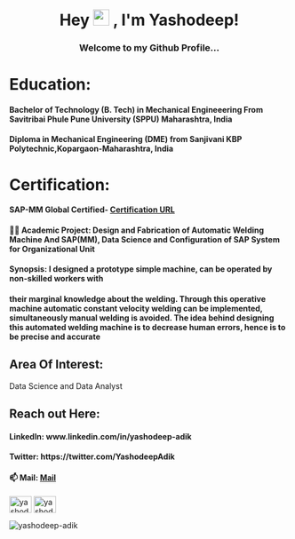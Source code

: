 <h1 align="center">Hey <img src="https://github.com/TheDudeThatCode/TheDudeThatCode/blob/master/Assets/Hi.gif" width="29"> , I'm Yashodeep!</h1>
<h3 align="center">Welcome to my Github Profile...</h3>

<h1>Education:</h1>
<h4>  Bachelor of Technology (B. Tech) in Mechanical Engineeering From Savitribai Phule Pune University (SPPU) Maharashtra, India</h4>
<h4> Diploma in Mechanical Engineering (DME) from Sanjivani KBP Polytechnic,Kopargaon-Maharashtra, India</h4>

<h1>Certification:</h1>
<h4>SAP-MM Global Certified- <a href="https://www.credly.com/badges/f99bd2a5-e08f-446b-bc86-15c5ba638b61/public_url"> Certification URL </a></h4>
<h4>👨‍💻 Academic Project: Design and Fabrication of Automatic Welding Machine And SAP(MM), Data Science and Configuration of SAP System for Organizational Unit</h4>
<h4>Synopsis: I designed a prototype simple machine, can be operated by non-skilled workers with </h4>
<h4>their marginal knowledge about the welding. Through this operative machine automatic constant 
velocity welding can be implemented, simultaneously manual welding is avoided. The idea behind 
designing this automated welding machine is to decrease human errors, hence is to be precise and 
accurate</h4>

<h2>Area Of Interest:</h2>
Data Science and  Data Analyst

<h2>Reach out Here:</h2>
<h4>LinkedIn: www.linkedin.com/in/yashodeep-adik </h4>

<h4>Twitter: https://twitter.com/YashodeepAdik </h4>

<h4>📫 Mail: <a href="mailto:yashodeepadik111@gmail.com">Mail</a></h4>

<p align="left">
<a href="https://twitter.com/yashodeepadik" target="blank"><img align="center" src="https://raw.githubusercontent.com/rahuldkjain/github-profile-readme-generator/master/src/images/icons/Social/twitter.svg" alt="yashodeepadik" height="30" width="40" /></a>
<a href="https://linkedin.com/in/yashodeep adik" target="blank"><img align="center" src="https://raw.githubusercontent.com/rahuldkjain/github-profile-readme-generator/master/src/images/icons/Social/linked-in-alt.svg" alt="yashodeep adik" height="30" width="40" /></a>
</p>

<p align="left"> <img src="https://komarev.com/ghpvc/?username=yashodeep-adik&label=Profile%20views&color=0e75b6&style=flat" alt="yashodeep-adik" /> </p>



